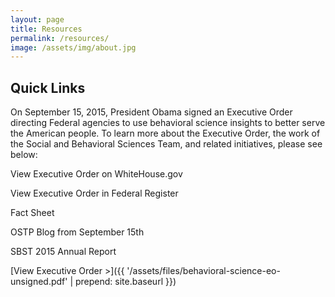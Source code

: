 ```yaml
---
layout: page
title: Resources
permalink: /resources/
image: /assets/img/about.jpg
---
```

## Quick Links

On September 15, 2015, President Obama signed an Executive Order directing Federal agencies to use behavioral science insights to better serve the American people. To learn more about the Executive Order, the work of the Social and Behavioral Sciences Team, and related initiatives, please see below:

View Executive Order on WhiteHouse.gov

View Executive Order in Federal Register

Fact Sheet

OSTP Blog from September 15th

SBST 2015 Annual Report

\[View Executive Order >\]({{ '/assets/files/behavioral-science-eo-unsigned.pdf' | prepend: site.baseurl }})

## 